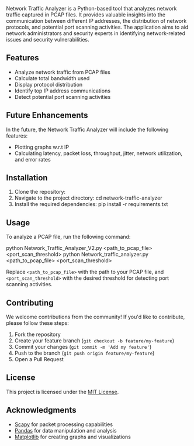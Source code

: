 Network Traffic Analyzer is a Python-based tool that analyzes network traffic captured in PCAP files. It provides valuable insights into the communication between different IP addresses, the distribution of network protocols, and potential port scanning activities. The application aims to aid network administrators and security experts in identifying network-related issues and security vulnerabilities.
## Features
- Analyze network traffic from PCAP files
- Calculate total bandwidth used
- Display protocol distribution
- Identify top IP address communications
- Detect potential port scanning activities
## Future Enhancements
In the future, the Network Traffic Analyzer will include the following features:
- Plotting graphs w.r.t IP
- Calculating latency, packet loss, throughput, jitter, network utilization, and error rates
## Installation
1. Clone the repository:
2. Navigate to the project directory:
cd network-traffic-analyzer
3. Install the required dependencies:
pip install -r requirements.txt
## Usage

To analyze a PCAP file, run the following command:

python Network_Traffic_Analyzer_V2.py <path_to_pcap_file> <port_scan_threshold>
python Network_traffic_analyzer.py <path_to_pcap_file> <port_scan_threshold>


Replace `<path_to_pcap_file>` with the path to your PCAP file, and `<port_scan_threshold>` with the desired threshold for detecting port scanning activities.
## Contributing
We welcome contributions from the community! If you'd like to contribute, please follow these steps:
1. Fork the repository
2. Create your feature branch (`git checkout -b feature/my-feature`)
3. Commit your changes (`git commit -m 'Add my feature'`)
4. Push to the branch (`git push origin feature/my-feature`)
5. Open a Pull Request
## License
This project is licensed under the [MIT License](LICENSE).
## Acknowledgments
- [Scapy](https://github.com/secdev/scapy) for packet processing capabilities
- [Pandas](https://github.com/pandas-dev/pandas) for data manipulation and analysis
- [Matplotlib](https://github.com/matplotlib/matplotlib) for creating graphs and visualizations
